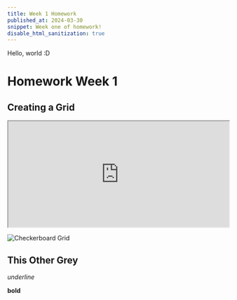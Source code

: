 ```yaml
---
title: Week 1 Homework
published_at: 2024-03-30
snippet: Week one of homework!
disable_html_sanitization: true
---
```


Hello, world :D

# Homework Week 1

## Creating a Grid
<iframe src="https://editor.p5js.org/chococake1/full/GuNAEq_wN" width="100%" height="242px"></iframe>

![Checkerboard Grid](/grid/grid1.png)

## This Other Grey




_underline_

**bold**
